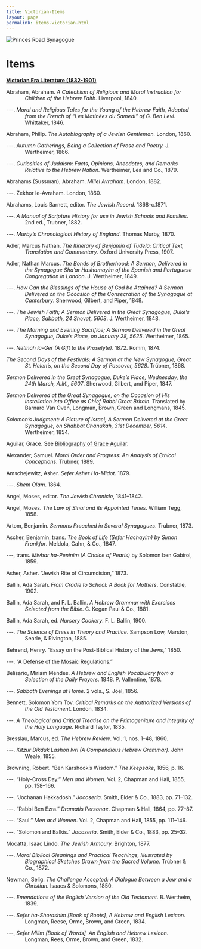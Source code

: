 ```yaml
---
title: Victorian-Items
layout: page
permalink: items-victorian.html
---
```


<style>
img {
     max-width: 100%;
     height: auto;
}
.hangingindent {
  padding-left: 50px ;
  text-indent: -50px ;
} 
</style>
<div class=img>
<img src="https://victorianjewishwritersproject.s3.us-east-1.amazonaws.com/objects/disraeli.jpg"
     alt="Princes Road Synagogue"
     style="float: left; margin-right: 10px; padding-bottom:20px;" />  
</div>

&nbsp;

# Items

<p class="hangingindent">
<strong><span style="text-decoration:underline;">Victorian Era Literature (1832-1901)</span></strong>
</p>

<p class="hangingindent">
Abraham, Abraham. <em>A Catechism of Religious and Moral Instruction for Children of the Hebrew Faith.</em> Liverpool, 1840.
</p>

<p class="hangingindent">
---. <em>Moral and Religious Tales for the Young of the Hebrew Faith, Adapted from the French of “Les Matinées du Samedi” of G. Ben Levi.</em> Whittaker, 1846.
</p>

<p class="hangingindent">
Abraham, Philip. <em>The Autobiography of a Jewish Gentleman.</em> London, 1860.
</p>

<p class="hangingindent">
---. <em>Autumn Gatherings, Being a Collection of Prose and Poetry.</em> J. Wertheimer, 1866.
</p>

<p class="hangingindent">
---. <em>Curiosities of Judaism: Facts, Opinions, Anecdotes, and Remarks Relative to the Hebrew Nation.</em> Wertheimer, Lea and Co., 1879.
</p>

<p class="hangingindent">
Abrahams (Sussman), Abraham. <em>Millel Avraham</em>. London, 1882.
</p>

<p class="hangingindent">
---. Zekhor le-Avraham. London, 1860.
</p>

<p class="hangingindent">
Abrahams, Louis Barnett, editor. <em>The Jewish Record</em>. 1868–c.1871.
</p>

<p class="hangingindent">
---. <em>A Manual of Scripture History for use in Jewish Schools and Families</em>. 2nd ed., Trubner, 
1882.
</p>

<p class="hangingindent">
---. <em>Murby’s Chronological History of England</em>. Thomas Murby, 1870.
</p>

<p class="hangingindent">
Adler, Marcus Nathan. <em>The Itinerary of Benjamin of Tudela: Critical Text, Translation and Commentary</em>. Oxford University Press, 1907.
</p>

<p class="hangingindent">
Adler, Nathan Marcus. <em>The Bonds of Brotherhood; A Sermon, Delivered in the Synagogue Sha’ar Hashamayim of the Spanish and Portuguese Congregation in London</em>. J. Wertheimer, 1849.
</p>

<p class="hangingindent">
---. <em>How Can the Blessings of the House of God be Attained? A Sermon Delivered on the Occasion of the Consecration of the Synagogue at Canterbury</em>. Sherwood, Gilbert, and Piper, 1848.
</p>

<p class="hangingindent">
---. <em>The Jewish Faith; A Sermon Delivered in the Great Synagogue, Duke’s Place, Sabbath, 24 Shevat, 5608</em>. J. Wertheimer, 1848.
</p>

<p class="hangingindent">
---. <em>The Morning and Evening Sacrifice; A Sermon Delivered in the Great Synagogue, Duke’s Place, on January 28, 5625</em>. Wertheimer, 1865.
</p>

<p class="hangingindent">
---. <em>Netinah la-Ger (A Gift to the Proselyte)</em>. 1872. Romm, 1874.
</p>

<p class="hangingindent">
<em>The Second Days of the Festivals; A Sermon at the New Synagogue, Great St. Helen’s, on the Second Day of Passover, 5628</em>. Trübner, 1868.
</p>

<p class="hangingindent">
<em>Sermon Delivered in the Great Synagogue, Duke’s Place, Wednesday, the 24th March, A.M., 5607</em>. Sherwood, Gilbert, and Piper, 1847.
</p>

<p class="hangingindent">
<em>Sermon Delivered at the Great Synagogue, on the Occasion of His Installation into Office as Chief Rabbi Great Britain</em>. Translated by Barnard Van Oven, Longman, Brown, Green and Longmans, 1845.
</p>

<p class="hangingindent">
<em>Solomon’s Judgment: A Picture of Israel; A Sermon Delivered at the Great Synagogue, on Shabbat Chanukah, 31st December, 5614</em>. Wertheimer, 1854.
</p>

<p class="hangingindent">
Aguilar, Grace. See <a href="grace-aguilar.html#bibliography">Bibliography of Grace Aguilar</a>.
</p>

<p class="hangingindent">
Alexander, Samuel. <em>Moral Order and Progress: An Analysis of Ethical Conceptions</em>. Trubner, 1889.
</p>

<p class="hangingindent">
Amschejewitz, Asher. <em>Sefer Asher Ha-Midot</em>. 1879.
</p>

<p class="hangingindent">
---. <em>Shem Olam</em>. 1864.
</p>

<p class="hangingindent">
Angel, Moses, editor. <em>The Jewish Chronicle</em>, 1841–1842.
</p>

<p class="hangingindent">
Angel, Moses. <em>The Law of Sinai and its Appointed Times</em>. William Tegg, 1858.
</p>

<p class="hangingindent">
Artom, Benjamin. <em>Sermons Preached in Several Synagogues</em>. Trubner, 1873.
</p>

<p class="hangingindent">
Ascher, Benjamin, trans. <em>The Book of Life (Sefer Hachayim) by Simon Frankfor</em>. Meldola, Cahn, & Co., 1847.
</p>

<p class="hangingindent">
---, trans. <em>Mivhar ha-Peninim (A Choice of Pearls)</em> by Solomon ben Gabirol, 1859.
</p>

<p class="hangingindent">
Asher, Asher. “Jewish Rite of Circumcision,” 1873.
</p>

<p class="hangingindent">
Ballin, Ada Sarah. <em>From Cradle to School: A Book for Mothers</em>. Constable, 1902.
</p>

<p class="hangingindent">
Ballin, Ada Sarah, and F. L. Ballin. <em>A Hebrew Grammar with Exercises Selected from the 
Bible</em>. C. Kegan Paul & Co., 1881.
</p>

<p class="hangingindent">
Ballin, Ada Sarah, ed. <em>Nursery Cookery</em>. F. L. Ballin, 1900.
</p>

<p class="hangingindent">
---. <em>The Science of Dress in Theory and Practice</em>. Sampson Low, Marston, Searle, & 
Rivington, 1885.
</p>

<p class="hangingindent">
Behrend, Henry. “Essay on the Post-Biblical History of the Jews,” 1850.
</p>

<p class="hangingindent">
---. “A Defense of the Mosaic Regulations.” 
</p>

<p class="hangingindent">
Belisario, Miriam Mendes. <em>A Hebrew and English Vocabulary from a Selection of the Daily Prayers</em>. 1848. P. Vallentine, 1878.
</p>

<p class="hangingindent">
---. <em>Sabbath Evenings at Home</em>. 2 vols., S. Joel, 1856.
</p>

<p class="hangingindent">
Bennett, Solomon Yom Tov. <em>Critical Remarks on the Authorized Versions of the Old Testament</em>. London, 1834.
</p>

<p class="hangingindent">
---. <em>A Theological and Critical Treatise on the Primogeniture and Integrity of the Holy Language</em>. Richard Taylor, 1835.
</p>

<p class="hangingindent">
Bresslau, Marcus, ed. <em>The Hebrew Review</em>. Vol. 1, nos. 1–48, 1860.
</p>

<p class="hangingindent">
---. <em>Kitzur Dikduk Lashon Ivri (A Compendious Hebrew Grammar)</em>. John Weale, 1855.
</p>

<p class="hangingindent">
Browning, Robert. “Ben Karshook’s Wisdom.” <em>The Keepsake</em>, 1856, p. 16.
</p>

<p class="hangingindent">
---. “Holy-Cross Day.” <em>Men and Women</em>. Vol. 2, Chapman and Hall, 1855, pp. 158–166.
</p>

<p class="hangingindent">
---. “Jochanan Hakkadosh.” <em>Jocoseria</em>. Smith, Elder & Co., 1883, pp. 71–132.
</p>

<p class="hangingindent">
---. “Rabbi Ben Ezra.” <em>Dramatis Personae</em>. Chapman & Hall, 1864, pp. 77–87.
</p>

<p class="hangingindent">
---. “Saul.” <em>Men and Women</em>. Vol. 2, Chapman and Hall, 1855, pp. 111–146.
</p>

<p class="hangingindent">
---. “Solomon and Balkis.” <em>Jocoseria</em>. Smith, Elder & Co., 1883, pp. 25–32.
</p>

<p class="hangingindent">
Mocatta, Isaac Lindo. <em>The Jewish Armoury.</em> Brighton, 1877.
</p>

<p class="hangingindent">
---. <em>Moral Biblical Gleanings and Practical Teachings, Illustrated by Biographical Sketches Drawn from 
the Sacred Volume.</em> Trübner & Co., 1872.
</p>

<p class="hangingindent">
Newman, Selig. <em>The Challenge Accepted: A Dialogue Between a Jew and a Christian.</em> Isaacs & 
Solomons, 1850.
</p>

<p class="hangingindent">
---. <em>Emendations of the English Version of the Old Testament.</em> B. Wertheim, 1839.
</p>

<p class="hangingindent">
---. <em>Sefer ha-Shorashim [Book of Roots], A Hebrew and English Lexicon.</em> Longman, Reese, Orme, 
Brown, and Green, 1834.
</p>

<p class="hangingindent">
---, <em>Sefer Milim [Book of Words], An English and Hebrew Lexicon.</em> Longman, Rees, Orme, Brown, and Green, 1832.
</p>

&nbsp;